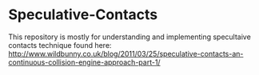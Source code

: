 # Speculative-Contacts
This repository is mostly for understanding and implementing specultaive contacts technique found here: http://www.wildbunny.co.uk/blog/2011/03/25/speculative-contacts-an-continuous-collision-engine-approach-part-1/
